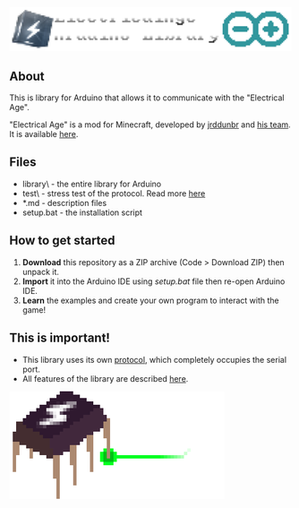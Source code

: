 ![logo](https://raw.githubusercontent.com/KirillAldashkin/ElectricalAge-Arduino-Library/main/graphics/big_logo.png)
## About
This is library for Arduino that allows it to communicate with the "Electrical Age".

"Electrical Age" is a mod for Minecraft, developed by [jrddunbr](https://github.com/jrddunbr) and [his team](https://github.com/jrddunbr/ElectricalAge#main-developers). It is available [here](https://github.com/jrddunbr/ElectricalAge).

## Files
* library\ - the entire library for Arduino
* test\ - stress test of the protocol. Read more [here](./STRESSTEST.md)
* \*.md - description files
* setup.bat - the installation script

## How to get started
1) **Download** this repository as a ZIP archive (Code > Download ZIP) then unpack it.
2) **Import** it into the Arduino IDE using *setup.bat* file then re-open Arduino IDE.
3) **Learn** the examples and create your own program to interact with the game!

## This is important!
* This library uses its own [protocol](./PROTOCOL.md), which completely occupies the serial port.
* All features of the library are described [here](./FEATURES.md).

![logo](https://raw.githubusercontent.com/KirillAldashkin/ElectricalAge-Arduino-Library/main/graphics/bottom.png)

